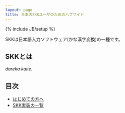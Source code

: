 ```yaml
---
layout: page
title: 日本のSKKユーザのためのハブサイト
---
```

{% include JB/setup %}

SKKは日本語入力ソフトウェア(かな漢字変換)の一種です。

SKKとは
-------

*dareka kaite.*

目次
----

 * [はじめての方へ](/for_beginers)
 * [SKK実装の一覧](list.html)

